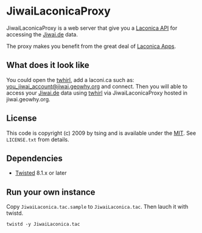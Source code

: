 # JiwaiLaconicaProxy

JiwaiLaconicaProxy is a web server that give you a [Laconica API](http://laconi.ca/trac/wiki/TwitterCompatibleAPI) for accessing the [Jiwai.de](http://jiwai.de) data.

The proxy makes you benefit from the great deal of [Laconica Apps](http://laconi.ca/trac/wiki/Apps).

## What does it look like

You could open the [twhirl](http://www.twhirl.org), add a laconi.ca such as: you_jiwai_account@jiwai.geowhy.org and connect. Then you will able to access your [Jiwai.de](http://jiwai.de) data using [twhirl](http://www.twhirl.org) via JiwaiLaconicaProxy hosted in jiwai.geowhy.org.

## License

This code is copyright (c) 2009 by tsing and is available under the [MIT](http://www.opensource.org/licenses/mit-license.php). See `LICENSE.txt` from details.

## Dependencies

* [Twisted](http://www.twistedmatrix.com) 8.1.x or later

## Run your own instance

Copy `JiwaiLaconica.tac.sample` to `JiwaiLaconica.tac`. Then lauch it with  twistd.
    
    twistd -y JiwaiLaconica.tac

